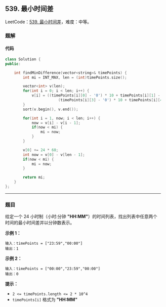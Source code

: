 ## 539. 最小时间差

LeetCode：[539. 最小时间差](https://leetcode.cn/problems/minimum-time-difference/)，难度：中等。

### 题解

#### 代码

```c++
class Solution {
public:

    int findMinDifference(vector<string>& timePoints) {
        int mi = INT_MAX, len = (int)timePoints.size();

        vector<int> v(len);
        for(int i = 0; i < len; i++) {
            v[i] = ((timePoints[i][0] - '0') * 10 + timePoints[i][1] - '0') * 60 + 
                        (timePoints[i][3] - '0') * 10 + timePoints[i][4] - '0';
        }
        sort(v.begin(), v.end());

        for(int i = 1, now; i < len; i++) {
            now = v[i] - v[i - 1];
            if(now < mi) {
                mi = now;
            }
        }

        v[0] += 24 * 60;
        int now = v[0] - v[len - 1];
        if(now < mi) {
            mi = now;
        }

        return mi;
    }
};
```



---



### 题目

给定一个 24 小时制（小时:分钟 **"HH:MM"**）的时间列表，找出列表中任意两个时间的最小时间差并以分钟数表示。

 

**示例 1：**

```
输入：timePoints = ["23:59","00:00"]
输出：1
```

**示例 2：**

```
输入：timePoints = ["00:00","23:59","00:00"]
输出：0
```

 

**提示：**

- `2 <= timePoints.length <= 2 * 10^4`
- `timePoints[i]` 格式为 **"HH:MM"**


